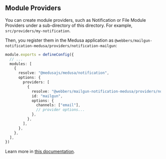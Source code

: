 ## Module Providers

You can create module providers, such as Notification or File Module Providers under a sub-directory of this directory. For example, `src/providers/my-notification`.

Then, you register them in the Medusa application as `@webbers/mailgun-notification-medusa/providers/notification-mailgun`:

```ts
module.exports = defineConfig({
  // ...
  modules: [
    {
      resolve: "@medusajs/medusa/notification",
      options: {
        providers: [
          {
            resolve: "@webbers/mailgun-notification-medusa/providers/notification-mailgun",
            id: "mailgun",
            options: {
              channels: ["email"],
              // provider options...
            },
          },
        ],
      },
    },
  ],
})
```

Learn more in [this documentation](https://docs.medusajs.com/learn/fundamentals/plugins/create).
